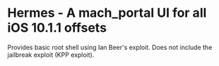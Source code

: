 # Hermes - A mach_portal UI for all iOS 10.1.1 offsets
Provides basic root shell using Ian Beer's exploit.
Does not include the jailbreak exploit (KPP exploit).
